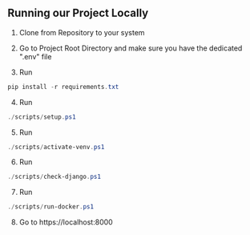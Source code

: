## Running our Project Locally

1. Clone from Repository to your system

2. Go to Project Root Directory and make sure you have the dedicated ".env" file

3. Run
```powershell
pip install -r requirements.txt
```

4. Run
```powershell
./scripts/setup.ps1
```
5. Run
```powershell
./scripts/activate-venv.ps1
```
6. Run
```powershell
./scripts/check-django.ps1
```
7. Run
```powershell
./scripts/run-docker.ps1
```
8. Go to https://localhost:8000
